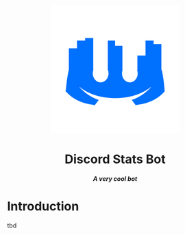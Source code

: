 <p align="center">
    <img src=./img/logo-mini-transparent.png>
</p>

<h1 align="center">Discord Stats Bot</h1>
<h5 align="center">A very cool bot</h5>

# Introduction

tbd